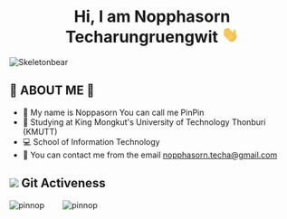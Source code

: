 <h1 align="center">Hi, I am Nopphasorn Techarungruengwit <img src="https://raw.githubusercontent.com/ABSphreak/ABSphreak/master/gifs/Hi.gif" width="30px"> </h1> 
   <a href="https://github.com/pinnop" target="_blank">
<!--      <img src="https://komarev.com/ghpvc/?username=pinnop&label=Views&color=brightgreen&style=flat-square" alt="views on github" /> -->
    <a align="left"> <img src="https://komarev.com/ghpvc/?username=pinnop&label=Profile%20views&color=0e75b6&style=flat" alt="Skeletonbear" /> </a>
   </a>

   ## 🔮 ABOUT ME 🔮
   * 🌈 My name is Noppasorn You can call me PinPin
   * 💫 Studying at King Mongkut's University of Technology Thonburi (KMUTT)
   * 💻 School of Information Technology 
   * 💖 You can contact me from the email nopphasorn.techa@gmail.com

   <h2> <img src="https://user-images.githubusercontent.com/77680108/138885690-8a37d98e-6f8a-4568-a528-aba9a3edee9c.png" width="20px"><b> Git Activeness</b> </h2>
   <p><img align="left" src="https://github-readme-stats.vercel.app/api/top-langs?username=pinnop&show_icons=true&locale=en&layout=compact" alt="pinnop" /></p>
    <p>&nbsp;<img align="right" src="https://github-readme-stats.vercel.app/api?username=pinnop&show_icons=true&locale=en&layout=compact" alt="pinnop" width="410" /></p>
    <br>


<!--
![image](https://user-images.githubusercontent.com/77680108/138885690-8a37d98e-6f8a-4568-a528-aba9a3edee9c.png)

<!--### Hi there 👋 🌈🔮🎉🎀🎊💌💜💕💫🌖🌷🌸☔️🍰🍧🍡🍬


pinnop/pinnop is a ✨ special ✨ repository because its README.md (this file) appears on your GitHub profile.

Here are some ideas to get you started:

- 🔭 I’m currently working on ...
- 🌱 I’m currently learning ...
- 👯 I’m looking to collaborate on ...
- 🤔 I’m looking for help with ...
- 💬 Ask me about ...
- 📫 How to reach me: ...
- 😄 Pronouns: ...
- ⚡ Fun fact: ...
-->
